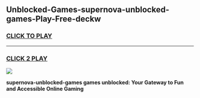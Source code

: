 
## Unblocked-Games-supernova-unblocked-games-Play-Free-deckw
<h3>
<a href="https://premium76.site?title=supernova-unblocked-games&ref=12A">CLICK TO PLAY</a></h3>
<hr>

<h3>
<a href="https://premium76.site?title=supernova-unblocked-games&ref=12A">CLICK 2 PLAY</a>
  
</h3>

<a href="https://premium76.site?title=supernova-unblocked-games&ref=12A"><img src="https://clearcache.store/games.png"></a>


**supernova-unblocked-games games unblocked: Your Gateway to Fun and Accessible Online Gaming**
